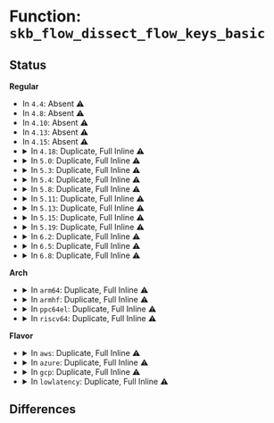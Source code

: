 # Function: <code>skb_flow_dissect_flow_keys_basic</code>

## Status
<b>Regular</b>
<ul>
<li>
In <code>4.4</code>: Absent ⚠️
</li>
<li>
In <code>4.8</code>: Absent ⚠️
</li>
<li>
In <code>4.10</code>: Absent ⚠️
</li>
<li>
In <code>4.13</code>: Absent ⚠️
</li>
<li>
In <code>4.15</code>: Absent ⚠️
</li>
<li>
<details>
<summary>In <code>4.18</code>: Duplicate, Full Inline ⚠️</summary>

**Collision:** Static Duplication

**Inline:** Full

**Transformation:** False

**Instances:**

```
In drivers/net/tun.c (ffffffff8173f1a3)
Location: include/linux/skbuff.h:1210
Inline: True
Inline callers:
  - drivers/net/tun.c:tun_get_user
```
```
In net/core/flow_dissector.c (ffffffff8188a6a3)
Location: include/linux/skbuff.h:1210
Inline: True
Inline callers:
  - net/core/flow_dissector.c:skb_get_poff
```
```
In net/ethernet/eth.c (ffffffff818cb162)
Location: include/linux/skbuff.h:1210
Inline: True
Inline callers:
  - net/ethernet/eth.c:eth_get_headlen
```
```
In net/packet/af_packet.c (ffffffff819b085c)
Location: include/linux/skbuff.h:1210
Inline: True
Inline callers:
  - net/packet/af_packet.c:packet_sendmsg
  - net/packet/af_packet.c:tpacket_snd
  - net/packet/af_packet.c:packet_sendmsg_spkt
```
</details>
</li>
<li>
<details>
<summary>In <code>5.0</code>: Duplicate, Full Inline ⚠️</summary>

**Collision:** Static Duplication

**Inline:** Full

**Transformation:** False

**Instances:**

```
In drivers/net/tun.c (ffffffff817639c5)
Location: include/linux/skbuff.h:1248
Inline: True
Inline callers:
  - drivers/net/tun.c:tun_sendmsg
  - drivers/net/tun.c:tun_sendmsg
  - drivers/net/tun.c:tun_get_user
  - drivers/net/tun.c:tun_get_user
```
```
In net/core/flow_dissector.c (ffffffff818ab683)
Location: include/linux/skbuff.h:1248
Inline: True
Inline callers:
  - net/core/flow_dissector.c:skb_get_poff
```
```
In net/ethernet/eth.c (ffffffff818f6302)
Location: include/linux/skbuff.h:1248
Inline: True
Inline callers:
  - net/ethernet/eth.c:eth_get_headlen
```
```
In net/packet/af_packet.c (ffffffff819e8233)
Location: include/linux/skbuff.h:1248
Inline: True
Inline callers:
  - net/packet/af_packet.c:packet_sendmsg
  - net/packet/af_packet.c:packet_sendmsg
  - net/packet/af_packet.c:tpacket_snd
  - net/packet/af_packet.c:tpacket_snd
  - net/packet/af_packet.c:packet_sendmsg_spkt
```
</details>
</li>
<li>
<details>
<summary>In <code>5.3</code>: Duplicate, Full Inline ⚠️</summary>

**Collision:** Static Duplication

**Inline:** Full

**Transformation:** False

**Instances:**

```
In drivers/net/tun.c (ffffffff817a1753)
Location: include/linux/skbuff.h:1313
Inline: True
Inline callers:
  - drivers/net/tun.c:tun_sendmsg
  - drivers/net/tun.c:tun_sendmsg
  - drivers/net/tun.c:tun_get_user
  - drivers/net/tun.c:tun_get_user
```
```
In net/core/flow_dissector.c (ffffffff818f6f07)
Location: include/linux/skbuff.h:1313
Inline: True
Inline callers:
  - net/core/flow_dissector.c:skb_get_poff
```
```
In net/ethernet/eth.c (ffffffff81955965)
Location: include/linux/skbuff.h:1313
Inline: True
Inline callers:
  - net/ethernet/eth.c:eth_get_headlen
```
```
In net/packet/af_packet.c (ffffffff81a54d74)
Location: include/linux/skbuff.h:1313
Inline: True
Inline callers:
  - net/packet/af_packet.c:packet_snd
  - net/packet/af_packet.c:tpacket_snd
```
</details>
</li>
<li>
<details>
<summary>In <code>5.4</code>: Duplicate, Full Inline ⚠️</summary>

**Collision:** Static Duplication

**Inline:** Full

**Transformation:** False

**Instances:**

```
In drivers/net/tun.c (ffffffff817c6713)
Location: include/linux/skbuff.h:1309
Inline: True
Inline callers:
  - drivers/net/tun.c:tun_sendmsg
  - drivers/net/tun.c:tun_sendmsg
  - drivers/net/tun.c:tun_get_user
  - drivers/net/tun.c:tun_get_user
```
```
In net/core/flow_dissector.c (ffffffff81928c87)
Location: include/linux/skbuff.h:1309
Inline: True
Inline callers:
  - net/core/flow_dissector.c:skb_get_poff
```
```
In net/ethernet/eth.c (ffffffff8198be05)
Location: include/linux/skbuff.h:1309
Inline: True
Inline callers:
  - net/ethernet/eth.c:eth_get_headlen
```
```
In net/packet/af_packet.c (ffffffff81a8b964)
Location: include/linux/skbuff.h:1309
Inline: True
Inline callers:
  - net/packet/af_packet.c:packet_snd
  - net/packet/af_packet.c:tpacket_snd
```
</details>
</li>
<li>
<details>
<summary>In <code>5.8</code>: Duplicate, Full Inline ⚠️</summary>

**Collision:** Static Duplication

**Inline:** Full

**Transformation:** False

**Instances:**

```
In drivers/net/tun.c (ffffffff8188dffb)
Location: include/linux/skbuff.h:1315
Inline: True
Inline callers:
  - drivers/net/tun.c:tun_get_user
```
```
In net/core/flow_dissector.c (ffffffff819fcc07)
Location: include/linux/skbuff.h:1315
Inline: True
Inline callers:
  - net/core/flow_dissector.c:skb_get_poff
```
```
In net/ethernet/eth.c (ffffffff81a63895)
Location: include/linux/skbuff.h:1315
Inline: True
Inline callers:
  - net/ethernet/eth.c:eth_get_headlen
```
```
In net/packet/af_packet.c (ffffffff81b85da3)
Location: include/linux/skbuff.h:1315
Inline: True
Inline callers:
  - net/packet/af_packet.c:packet_parse_headers
```
</details>
</li>
<li>
<details>
<summary>In <code>5.11</code>: Duplicate, Full Inline ⚠️</summary>

**Collision:** Static Duplication

**Inline:** Full

**Transformation:** False

**Instances:**

```
In drivers/net/tun.c (ffffffff8189c517)
Location: include/linux/skbuff.h:1332
Inline: True
Inline callers:
  - drivers/net/tun.c:tun_get_user
```
```
In net/core/flow_dissector.c (ffffffff819fc847)
Location: include/linux/skbuff.h:1332
Inline: True
Inline callers:
  - net/core/flow_dissector.c:skb_get_poff
```
```
In net/ethernet/eth.c (ffffffff81a6b9f5)
Location: include/linux/skbuff.h:1332
Inline: True
Inline callers:
  - net/ethernet/eth.c:eth_get_headlen
```
```
In net/packet/af_packet.c (ffffffff81b96373)
Location: include/linux/skbuff.h:1332
Inline: True
Inline callers:
  - net/packet/af_packet.c:packet_parse_headers
```
</details>
</li>
<li>
<details>
<summary>In <code>5.13</code>: Duplicate, Full Inline ⚠️</summary>

**Collision:** Static Duplication

**Inline:** Full

**Transformation:** False

**Instances:**

```
In drivers/net/tun.c (ffffffff8187ea7b)
Location: include/linux/skbuff.h:1339
Inline: True
Inline callers:
  - drivers/net/tun.c:tun_get_user
```
```
In net/core/flow_dissector.c (ffffffff819e30b7)
Location: include/linux/skbuff.h:1339
Inline: True
Inline callers:
  - net/core/flow_dissector.c:skb_get_poff
```
```
In net/ethernet/eth.c (ffffffff81a54185)
Location: include/linux/skbuff.h:1339
Inline: True
Inline callers:
  - net/ethernet/eth.c:eth_get_headlen
```
```
In net/packet/af_packet.c (ffffffff81b852d3)
Location: include/linux/skbuff.h:1339
Inline: True
Inline callers:
  - net/packet/af_packet.c:packet_parse_headers
```
</details>
</li>
<li>
<details>
<summary>In <code>5.15</code>: Duplicate, Full Inline ⚠️</summary>

**Collision:** Static Duplication

**Inline:** Full

**Transformation:** False

**Instances:**

```
In drivers/net/tun.c (ffffffff81910266)
Location: include/linux/skbuff.h:1352
Inline: True
Inline callers:
  - drivers/net/tun.c:tun_get_user
```
```
In net/core/flow_dissector.c (ffffffff81a93877)
Location: include/linux/skbuff.h:1352
Inline: True
Inline callers:
  - net/core/flow_dissector.c:skb_get_poff
```
```
In net/ethernet/eth.c (ffffffff81b0ce95)
Location: include/linux/skbuff.h:1352
Inline: True
Inline callers:
  - net/ethernet/eth.c:eth_get_headlen
```
```
In net/packet/af_packet.c (ffffffff81c515e3)
Location: include/linux/skbuff.h:1352
Inline: True
Inline callers:
  - net/packet/af_packet.c:packet_parse_headers
```
</details>
</li>
<li>
<details>
<summary>In <code>5.19</code>: Duplicate, Full Inline ⚠️</summary>

**Collision:** Static Duplication

**Inline:** Full

**Transformation:** False

**Instances:**

```
In drivers/net/tun.c (ffffffff81a63d3d)
Location: include/linux/skbuff.h:1659
Inline: True
Inline callers:
  - drivers/net/tun.c:tun_xdp_one
  - drivers/net/tun.c:tun_get_user
```
```
In net/core/flow_dissector.c (ffffffff81c09ac6)
Location: include/linux/skbuff.h:1659
Inline: True
Inline callers:
  - net/core/flow_dissector.c:skb_get_poff
```
```
In net/ethernet/eth.c (ffffffff81c937af)
Location: include/linux/skbuff.h:1659
Inline: True
Inline callers:
  - net/ethernet/eth.c:eth_get_headlen
```
```
In net/packet/af_packet.c (ffffffff81df36ed)
Location: include/linux/skbuff.h:1659
Inline: True
Inline callers:
  - net/packet/af_packet.c:packet_parse_headers
```
</details>
</li>
<li>
<details>
<summary>In <code>6.2</code>: Duplicate, Full Inline ⚠️</summary>

**Collision:** Static Duplication

**Inline:** Full

**Transformation:** False

**Instances:**

```
In drivers/net/tun.c (ffffffff81bf2eb9)
Location: include/linux/skbuff.h:1503
Inline: True
Inline callers:
  - drivers/net/tun.c:tun_xdp_one
  - drivers/net/tun.c:tun_get_user
```
```
In net/core/flow_dissector.c (ffffffff81db9836)
Location: include/linux/skbuff.h:1503
Inline: True
Inline callers:
  - net/core/flow_dissector.c:skb_get_poff
```
```
In net/ethernet/eth.c (ffffffff81e4eecf)
Location: include/linux/skbuff.h:1503
Inline: True
Inline callers:
  - net/ethernet/eth.c:eth_get_headlen
```
```
In net/packet/af_packet.c (ffffffff81fc84bd)
Location: include/linux/skbuff.h:1503
Inline: True
Inline callers:
  - net/packet/af_packet.c:packet_parse_headers
```
</details>
</li>
<li>
<details>
<summary>In <code>6.5</code>: Duplicate, Full Inline ⚠️</summary>

**Collision:** Static Duplication

**Inline:** Full

**Transformation:** False

**Instances:**

```
In drivers/net/tun.c (ffffffff81c4a0a4)
Location: include/linux/skbuff.h:1522
Inline: True
Inline callers:
  - drivers/net/tun.c:tun_xdp_one
  - drivers/net/tun.c:tun_get_user
```
```
In drivers/net/virtio_net.c (ffffffff81c4e0ec)
Location: include/linux/skbuff.h:1522
Inline: True
```
```
In net/core/flow_dissector.c (ffffffff81e29ee6)
Location: include/linux/skbuff.h:1522
Inline: True
Inline callers:
  - net/core/flow_dissector.c:skb_get_poff
```
```
In net/ethernet/eth.c (ffffffff81eaa56f)
Location: include/linux/skbuff.h:1522
Inline: True
Inline callers:
  - net/ethernet/eth.c:eth_get_headlen
```
```
In net/packet/af_packet.c (ffffffff82028fdd)
Location: include/linux/skbuff.h:1522
Inline: True
Inline callers:
  - net/packet/af_packet.c:packet_parse_headers
```
</details>
</li>
<li>
<details>
<summary>In <code>6.8</code>: Duplicate, Full Inline ⚠️</summary>

**Collision:** Static Duplication

**Inline:** Full

**Transformation:** False

**Instances:**

```
In drivers/net/tun.c (ffffffff81cffa30)
Location: include/linux/skbuff.h:1529
Inline: True
Inline callers:
  - drivers/net/tun.c:tun_xdp_one
  - drivers/net/tun.c:tun_get_user
```
```
In drivers/net/virtio_net.c (ffffffff81d04151)
Location: include/linux/skbuff.h:1529
Inline: True
```
```
In net/core/flow_dissector.c (ffffffff81ee7f56)
Location: include/linux/skbuff.h:1529
Inline: True
Inline callers:
  - net/core/flow_dissector.c:skb_get_poff
```
```
In net/ethernet/eth.c (ffffffff81f6d01f)
Location: include/linux/skbuff.h:1529
Inline: True
Inline callers:
  - net/ethernet/eth.c:eth_get_headlen
```
```
In net/packet/af_packet.c (ffffffff820f8a1d)
Location: include/linux/skbuff.h:1529
Inline: True
Inline callers:
  - net/packet/af_packet.c:packet_parse_headers
```
</details>
</li>
</ul>
<b>Arch</b>
<ul>
<li>
<details>
<summary>In <code>arm64</code>: Duplicate, Full Inline ⚠️</summary>

**Collision:** Static Duplication

**Inline:** Full

**Transformation:** False

**Instances:**

```
In drivers/net/tun.c (ffff8000109e16a0)
Location: include/linux/skbuff.h:1309
Inline: True
Inline callers:
  - drivers/net/tun.c:tun_sendmsg
  - drivers/net/tun.c:tun_sendmsg
  - drivers/net/tun.c:tun_get_user
  - drivers/net/tun.c:tun_get_user
```
```
In net/core/flow_dissector.c (ffff800010bc4ff4)
Location: include/linux/skbuff.h:1309
Inline: True
Inline callers:
  - net/core/flow_dissector.c:skb_get_poff
```
```
In net/ethernet/eth.c (ffff800010c36eb0)
Location: include/linux/skbuff.h:1309
Inline: True
Inline callers:
  - net/ethernet/eth.c:eth_get_headlen
```
```
In net/packet/af_packet.c (ffff800010d5a3b8)
Location: include/linux/skbuff.h:1309
Inline: True
Inline callers:
  - net/packet/af_packet.c:packet_snd
  - net/packet/af_packet.c:tpacket_snd
```
</details>
</li>
<li>
<details>
<summary>In <code>armhf</code>: Duplicate, Full Inline ⚠️</summary>

**Collision:** Static Duplication

**Inline:** Full

**Transformation:** False

**Instances:**

```
In drivers/net/tun.c (c0ac6954)
Location: include/linux/skbuff.h:1309
Inline: True
Inline callers:
  - drivers/net/tun.c:tun_xdp_one
  - drivers/net/tun.c:tun_xdp_one
  - drivers/net/tun.c:tun_get_user
  - drivers/net/tun.c:tun_get_user
```
```
In net/core/flow_dissector.c (c0ce0660)
Location: include/linux/skbuff.h:1309
Inline: True
Inline callers:
  - net/core/flow_dissector.c:skb_get_poff
```
```
In net/ethernet/eth.c (c0d4981c)
Location: include/linux/skbuff.h:1309
Inline: True
Inline callers:
  - net/ethernet/eth.c:eth_get_headlen
```
```
In net/packet/af_packet.c (c0e58ec8)
Location: include/linux/skbuff.h:1309
Inline: True
Inline callers:
  - net/packet/af_packet.c:packet_snd
  - net/packet/af_packet.c:tpacket_snd
  - net/packet/af_packet.c:packet_parse_headers
```
</details>
</li>
<li>
<details>
<summary>In <code>ppc64el</code>: Duplicate, Full Inline ⚠️</summary>

**Collision:** Static Duplication

**Inline:** Full

**Transformation:** False

**Instances:**

```
In drivers/net/tun.c (c000000000aa35f0)
Location: include/linux/skbuff.h:1309
Inline: True
Inline callers:
  - drivers/net/tun.c:tun_sendmsg
  - drivers/net/tun.c:tun_sendmsg
  - drivers/net/tun.c:tun_get_user
  - drivers/net/tun.c:tun_get_user
```
```
In net/core/flow_dissector.c (c000000000c9f930)
Location: include/linux/skbuff.h:1309
Inline: True
Inline callers:
  - net/core/flow_dissector.c:skb_get_poff
```
```
In net/ethernet/eth.c (c000000000d2ef44)
Location: include/linux/skbuff.h:1309
Inline: True
Inline callers:
  - net/ethernet/eth.c:eth_get_headlen
```
```
In net/packet/af_packet.c (c000000000e947c0)
Location: include/linux/skbuff.h:1309
Inline: True
Inline callers:
  - net/packet/af_packet.c:packet_snd
  - net/packet/af_packet.c:tpacket_snd
  - net/packet/af_packet.c:packet_parse_headers
```
</details>
</li>
<li>
<details>
<summary>In <code>riscv64</code>: Duplicate, Full Inline ⚠️</summary>

**Collision:** Static Duplication

**Inline:** Full

**Transformation:** False

**Instances:**

```
In drivers/net/tun.c (ffffffe00062b1bc)
Location: include/linux/skbuff.h:1309
Inline: True
Inline callers:
  - drivers/net/tun.c:tun_sendmsg
  - drivers/net/tun.c:tun_sendmsg
  - drivers/net/tun.c:tun_get_user
  - drivers/net/tun.c:tun_get_user
```
```
In net/core/flow_dissector.c (ffffffe0007519f4)
Location: include/linux/skbuff.h:1309
Inline: True
Inline callers:
  - net/core/flow_dissector.c:skb_get_poff
```
```
In net/ethernet/eth.c (ffffffe0007a8814)
Location: include/linux/skbuff.h:1309
Inline: True
Inline callers:
  - net/ethernet/eth.c:eth_get_headlen
```
```
In net/packet/af_packet.c (ffffffe000890218)
Location: include/linux/skbuff.h:1309
Inline: True
Inline callers:
  - net/packet/af_packet.c:packet_snd
  - net/packet/af_packet.c:tpacket_snd
  - net/packet/af_packet.c:packet_parse_headers
```
</details>
</li>
</ul>
<b>Flavor</b>
<ul>
<li>
<details>
<summary>In <code>aws</code>: Duplicate, Full Inline ⚠️</summary>

**Collision:** Static Duplication

**Inline:** Full

**Transformation:** False

**Instances:**

```
In drivers/net/tun.c (ffffffff8178b1f3)
Location: include/linux/skbuff.h:1309
Inline: True
Inline callers:
  - drivers/net/tun.c:tun_sendmsg
  - drivers/net/tun.c:tun_sendmsg
  - drivers/net/tun.c:tun_get_user
  - drivers/net/tun.c:tun_get_user
```
```
In net/core/flow_dissector.c (ffffffff818c8c87)
Location: include/linux/skbuff.h:1309
Inline: True
Inline callers:
  - net/core/flow_dissector.c:skb_get_poff
```
```
In net/ethernet/eth.c (ffffffff8192bc75)
Location: include/linux/skbuff.h:1309
Inline: True
Inline callers:
  - net/ethernet/eth.c:eth_get_headlen
```
```
In net/packet/af_packet.c (ffffffff81a2aff4)
Location: include/linux/skbuff.h:1309
Inline: True
Inline callers:
  - net/packet/af_packet.c:packet_snd
  - net/packet/af_packet.c:tpacket_snd
```
</details>
</li>
<li>
<details>
<summary>In <code>azure</code>: Duplicate, Full Inline ⚠️</summary>

**Collision:** Static Duplication

**Inline:** Full

**Transformation:** False

**Instances:**

```
In drivers/net/tun.c (ffffffff8176ab43)
Location: include/linux/skbuff.h:1309
Inline: True
Inline callers:
  - drivers/net/tun.c:tun_sendmsg
  - drivers/net/tun.c:tun_sendmsg
  - drivers/net/tun.c:tun_get_user
  - drivers/net/tun.c:tun_get_user
```
```
In net/core/flow_dissector.c (ffffffff81882bc7)
Location: include/linux/skbuff.h:1309
Inline: True
Inline callers:
  - net/core/flow_dissector.c:skb_get_poff
```
```
In net/ethernet/eth.c (ffffffff818e5a25)
Location: include/linux/skbuff.h:1309
Inline: True
Inline callers:
  - net/ethernet/eth.c:eth_get_headlen
```
```
In net/packet/af_packet.c (ffffffff819e81e4)
Location: include/linux/skbuff.h:1309
Inline: True
Inline callers:
  - net/packet/af_packet.c:packet_snd
  - net/packet/af_packet.c:tpacket_snd
```
</details>
</li>
<li>
<details>
<summary>In <code>gcp</code>: Duplicate, Full Inline ⚠️</summary>

**Collision:** Static Duplication

**Inline:** Full

**Transformation:** False

**Instances:**

```
In drivers/net/tun.c (ffffffff817bb593)
Location: include/linux/skbuff.h:1309
Inline: True
Inline callers:
  - drivers/net/tun.c:tun_sendmsg
  - drivers/net/tun.c:tun_sendmsg
  - drivers/net/tun.c:tun_get_user
  - drivers/net/tun.c:tun_get_user
```
```
In net/core/flow_dissector.c (ffffffff81919c87)
Location: include/linux/skbuff.h:1309
Inline: True
Inline callers:
  - net/core/flow_dissector.c:skb_get_poff
```
```
In net/ethernet/eth.c (ffffffff8197ce05)
Location: include/linux/skbuff.h:1309
Inline: True
Inline callers:
  - net/ethernet/eth.c:eth_get_headlen
```
```
In net/packet/af_packet.c (ffffffff81a96ba4)
Location: include/linux/skbuff.h:1309
Inline: True
Inline callers:
  - net/packet/af_packet.c:packet_snd
  - net/packet/af_packet.c:tpacket_snd
```
</details>
</li>
<li>
<details>
<summary>In <code>lowlatency</code>: Duplicate, Full Inline ⚠️</summary>

**Collision:** Static Duplication

**Inline:** Full

**Transformation:** False

**Instances:**

```
In drivers/net/tun.c (ffffffff817d45ce)
Location: include/linux/skbuff.h:1309
Inline: True
Inline callers:
  - drivers/net/tun.c:tun_sendmsg
  - drivers/net/tun.c:tun_sendmsg
  - drivers/net/tun.c:tun_get_user
  - drivers/net/tun.c:tun_get_user
```
```
In net/core/flow_dissector.c (ffffffff8193aec7)
Location: include/linux/skbuff.h:1309
Inline: True
Inline callers:
  - net/core/flow_dissector.c:skb_get_poff
```
```
In net/ethernet/eth.c (ffffffff8199f375)
Location: include/linux/skbuff.h:1309
Inline: True
Inline callers:
  - net/ethernet/eth.c:eth_get_headlen
```
```
In net/packet/af_packet.c (ffffffff81aa381e)
Location: include/linux/skbuff.h:1309
Inline: True
Inline callers:
  - net/packet/af_packet.c:packet_snd
  - net/packet/af_packet.c:tpacket_snd
```
</details>
</li>
</ul>

## Differences
